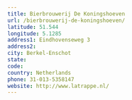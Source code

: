 ```yaml
---
title: Bierbrouwerij De Koningshoeven
url: /bierbrouwerij-de-koningshoeven/
latitude: 51.544
longitude: 5.1285
address1: Eindhovenseweg 3
address2: 
city: Berkel-Enschot
state: 
code: 
country: Netherlands
phone: 31-013-5358147
website: http://www.latrappe.nl/
---
```


